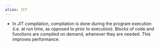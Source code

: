 ```yaml
---
alias: JIT
---
```


- In JIT compilation, compilation is done during the program execution (i.e. at run time, as opposed to prior to execution). Blocks of code and functions are compiled on demand, whenever they are needed. This improves performance.
